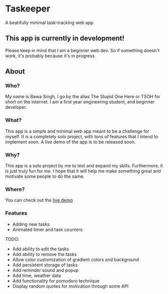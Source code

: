 # Taskeeper
A beatifully minimal task-tracking web app

## This app is currently in development! 
Please keep in mind that I am a beginner web dev. So if something doesn't work, it's probably because it's in progress

## About

### Who?
My name is Bawa Singh, I go by the alias The Stupid One Here or TSOH for short on the internet. I am a first year engineering student, and beginner developer.

### What?
This app is a simple and minimal web app meant to be a challenge for myself. It is a completely solo project, with tons of features that I intend to implement soon. A live demo of the app is to be released soon.

### Why?
This app is a solo project by me to test and expand my skills. Furthermore, it is just truly fun for me. I hope that it will help me make something great and motivate some people to do the same.

### Where?
You can check out the [live demo](https://bawab-taskeeper.netlify.app/)

### Features
- Adding new tasks
- Animated timer and task counters

TODO:
- Add ability to edit the tasks
- Add ability to remove the tasks
- Allow color customization of gradient colors and background
- Add persistent storage of tasks
- Add reminder sound and popup
- Add time, weather data
- Add functionality for pomodoro technique
- Display random quotes for motivation through some API
